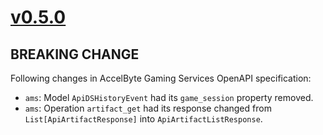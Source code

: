 # [v0.5.0]

## BREAKING CHANGE

Following changes in AccelByte Gaming Services OpenAPI specification:

- `ams`: Model `ApiDSHistoryEvent` had its `game_session` property removed.
- `ams`: Operation `artifact_get` had its response changed from `List[ApiArtifactResponse]` into `ApiArtifactListResponse`.

[v0.5.0]: https://github.com/AccelByte/accelbyte-python-modular-sdk/compare/services-ams/v0.4.0..services-ams/v0.5.0
